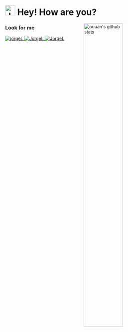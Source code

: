 <h1><img alt="JorgeL" src="https://emojis.slackmojis.com/emojis/images/1500426137/2648/allo-tongue.gif?1500426137" width="32"/> Hey! How are you?</h1>

<img align="right" alt="ouuan's github stats" width="50%" src="https://github-readme-stats.vercel.app/api?username=iamwarning&show_icons=true"/>

<h3>Look for me</h3>
<p>
  <a href="https://github.com/iamwarning" target="_blank">
    <img alt="jorgeL" src="https://img.shields.io/github/followers/iamwarning?color=lightgrey&label=Github&logo=github&logoColor=white&style=for-the-badge"/>
  </a>
  <a href="https://twitter.com/rootCrash" target="_blank">
    <img alt="JorgeL" src="https://img.shields.io/twitter/follow/rootCrash?label=Twitter&logo=twitter&logoColor=white&style=for-the-badge" />
  </a>
  <a href="https://www.linkedin.com/in/baos/" target="_blank">
    <img alt="JorgeL" src="https://img.shields.io/badge/linkedin-%230077B5.svg?&style=for-the-badge&logo=linkedin&logoColor=white" />
  </a>
</p>
